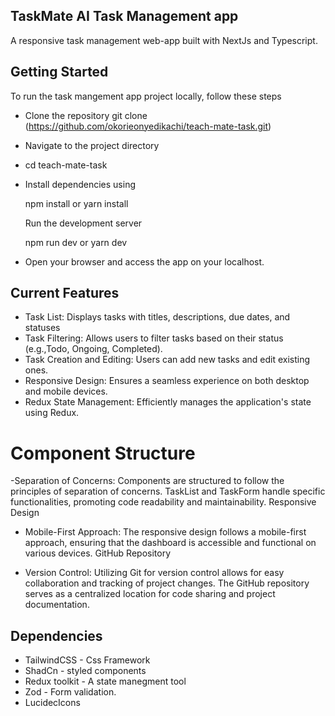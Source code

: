 ## TaskMate AI Task Management app
A responsive task management web-app built with NextJs and Typescript.


## Getting Started

To run the task mangement app project locally, follow these steps

- Clone the repository git clone (https://github.com/okorieonyedikachi/teach-mate-task.git)

- Navigate to the project directory

- cd teach-mate-task

- Install dependencies using

    npm install or yarn install

    Run the development server

    npm run dev or yarn dev

- Open your browser and access the app on your localhost.


## Current Features
- Task List: Displays tasks with titles, descriptions, due dates, and statuses
- Task Filtering: Allows users to filter tasks based on their status (e.g.,Todo, Ongoing, Completed).
- Task Creation and Editing: Users can add new tasks and edit existing ones.
- Responsive Design: Ensures a seamless experience on both desktop and mobile devices.
- Redux State Management: Efficiently manages the application's state using Redux.

# Component Structure
-Separation of Concerns: Components are structured to follow the principles of separation of concerns. TaskList and TaskForm handle specific functionalities, promoting code readability and maintainability.
Responsive Design

- Mobile-First Approach: The responsive design follows a mobile-first approach, ensuring that the dashboard is accessible and functional on various devices.
GitHub Repository

- Version Control: Utilizing Git for version control allows for easy collaboration and tracking of project changes. The GitHub repository serves as a centralized location for code sharing and project documentation.

## Dependencies 
- TailwindCSS - Css Framework
- ShadCn - styled components
- Redux toolkit - A state manegment tool
- Zod - Form validation.
- LucidecIcons





